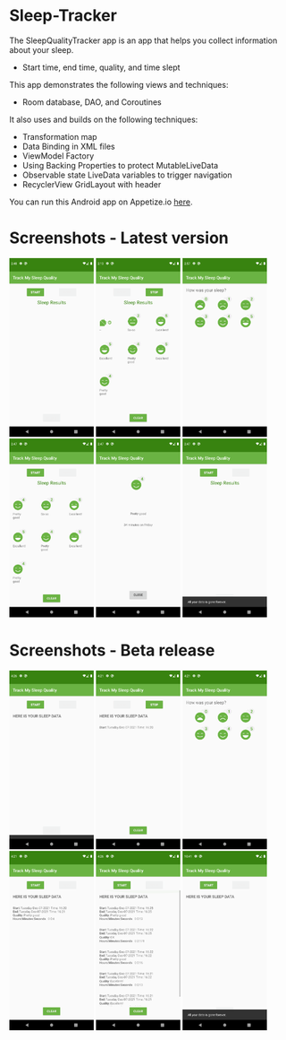 # Sleep-Tracker

The SleepQualityTracker app is an app that helps you collect information about your sleep.
 - Start time, end time, quality, and time slept

 This app demonstrates the following views and techniques:
 - Room database, DAO, and Coroutines
 
 It also uses and builds on the following techniques:
 - Transformation map
 - Data Binding in XML files
 - ViewModel Factory
 - Using Backing Properties to protect MutableLiveData
 - Observable state LiveData variables to trigger navigation
 - RecyclerView GridLayout with header

You can run this Android app on Appetize.io <a href="https://appetize.io/app/55cdbepudxe43my6g3k56vk68c">here</a>.

# Screenshots - Latest version

<div class="row">
      <img src="/screenshots/latest/Screenshot_1.png" width="30%" title="Screenshot1">
      <img src="/screenshots/latest/Screenshot_2.png" width="30%" title="Screenshot2">   
      <img src="/screenshots/latest/Screenshot_3.png" width="30%" title="Screenshot3">
</div>

<div class="row">
      <img src="/screenshots/latest/Screenshot_4.png" width="30%" title="Screenshot4">
      <img src="/screenshots/latest/Screenshot_5.png" width="30%" title="Screenshot5">
      <img src="/screenshots/latest/Screenshot_6.png" width="30%" title="Screenshot6">
</div>

# Screenshots - Beta release

<div class="row">
      <img src="/screenshots/Screenshot_1.png" width="30%" title="Screenshot1">
      <img src="/screenshots/Screenshot_2.png" width="30%" title="Screenshot2">   
      <img src="/screenshots/Screenshot_3.png" width="30%" title="Screenshot3">
</div>

<div class="row">
      <img src="/screenshots/Screenshot_4.png" width="30%" title="Screenshot4">
      <img src="/screenshots/Screenshot_5.png" width="30%" title="Screenshot5">
      <img src="/screenshots/Screenshot_6.png" width="30%" title="Screenshot6">
</div>